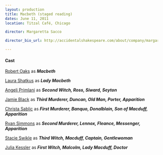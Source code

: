 ```yaml
---
layout: production
title: Macbeth (staged reading)
dates: June 11, 2011
location: Titzal Café, Chicago

director: Margaretta Sacco

director_bio_url: http://accidentalshakespeare.com/about/company/margaretta_sacco

---
```


#### Cast
[Robert Oaks](http://accidentalshakespeare.com/company/robert_oaks) as **_Macbeth_**

[Laura Shatkus](http://accidentalshakespeare.com/company/laura_shatkus) as **_Lady Macbeth_**

[Angeli Primlani](http://accidentalshakespeare.com/company/angeli_primlani) as **_Second Witch, Ross, Siward, Seyton_**

[Jamie Black](http://accidentalshakespeare.com/company/jamie_black) as **_Third Murderer, Duncan, Old Man, Porter, Apparition_**

[Christa Sablic](http://accidentalshakespeare.com/company/christa_sablic) as **_First Murderer, Banquo, Donalblain, Son of Macduff, Apparition_**

[Ryan Simmons](http://accidentalshakespeare.com/company/ryan_simmons) as **_Second Murderer, Lennox, Fleance, Messenger, Apparition_**

[Stacie Swikle](http://accidentalshakespeare.com/company/stacie_swikle) as **_Third Witch, Macduff, Captain, Gentlewoman_**

[Julia Kessler](http://accidentalshakespeare.com/company/julia_kessler) as **_First Witch, Malcolm, Lady Macduff, Doctor_**



